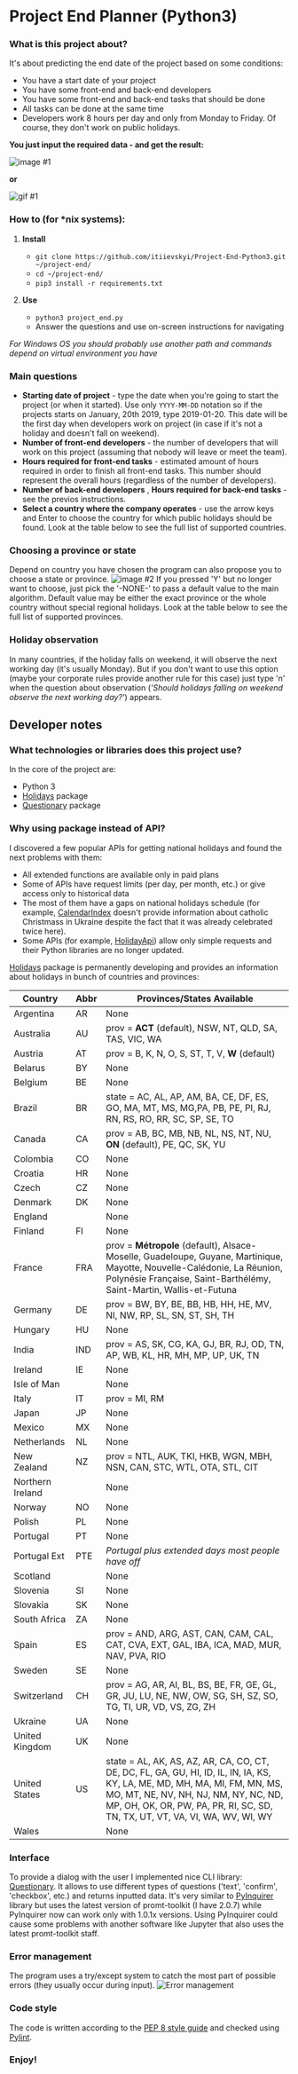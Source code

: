 # Project End Planner (Python3)

### What is this project about?
It's about predicting the end date of the project based on some conditions:
* You have a start date of your project
* You have some front-end and back-end developers
* You have some front-end and back-end tasks that should be done
* All tasks can be done at the same time
* Developers work 8 hours per day and only from Monday to Friday. Of course, they don't work on public holidays.

**You just input the required data - and get the result:**

![image #1](/images/1.png)

**or**

![gif #1](/images/screen.gif)

### How to (for *nix systems):
1. **Install**
   * `git clone https://github.com/itiievskyi/Project-End-Python3.git ~/project-end/`
   * `cd ~/project-end/`
   * `pip3 install -r requirements.txt`

2. **Use**
   * `python3 project_end.py`
   * Answer the questions and use on-screen instructions for navigating

*For Windows OS you should probably use another path and commands depend on virtual environment you have*

### Main questions
   * **Starting date of project** - type the date when you're going to start the project (or when it started). Use only `YYYY-MM-DD` notation so if the projects starts on January, 20th 2019, type 2019-01-20. This date will be the first day when developers work on project (in case if it's not a holiday and doesn't fall on weekend).
   * **Number of front-end developers** - the number of developers that will work on this project (assuming that nobody will leave or meet the team).
   * **Hours required for front-end tasks** - estimated amount of hours required in order to finish all front-end tasks. This number should represent the overall hours (regardless of the number of developers).
   * **Number of back-end developers** , **Hours required for back-end tasks** - see the previos instructions.
   * **Select a country where the company operates** - use the arrow keys and Enter to choose the country for which public holidays should be found. Look at the table below to see the full list of supported countries. 

### Choosing a province or state
Depend on country you have chosen the program can also propose you to choose a state or province.
![image #2](/images/2.png)
If you pressed 'Y' but no longer want to choose, just pick the '-NONE-' to pass a default value to the main algorithm. Default value may be either the exact province or the whole country without special regional holidays. Look at the table below to see the full list of supported provinces.

### Holiday observation
In many countries, if the holiday falls on weekend, it will observe the next working day (it's usually Monday). But if you don't want to use this option (maybe your corporate rules provide another rule for this case) just type 'n' when the question about observation (*'Should holidays falling on weekend observe the next working day?'*) appears.

## Developer notes

### What technologies or libraries does this project use?
In the core of the project are:
* Python 3
* [Holidays](https://pypi.org/project/holidays/) package
* [Questionary](https://github.com/tmbo/questionary) package

### Why using package instead of API?
I discovered a few popular APIs for getting national holidays and found the next problems with them:
* All extended functions are available only in paid plans
* Some of APIs have request limits (per day, per month, etc.) or give access only to historical data
* The most of them have a gaps on national holidays schedule (for example, [CalendarIndex](https://www.calendarindex.com/) doesn't provide information about catholic Christmass in Ukraine despite the fact that it was already celebrated twice here).
* Some APIs (for example, [HolidayApi](https://holidayapi.com/)) allow only simple requests and their Python libraries are no longer updated.

[Holidays](https://pypi.org/project/holidays/) package is permanently developing and provides an information about holidays in bunch of countries and provinces:

Country            |Abbr    |Provinces/States Available
-------------------|--------|-------------------------------------------------------------
Argentina          |AR      |None
Australia          |AU      |prov = **ACT** (default), NSW, NT, QLD, SA, TAS, VIC, WA
Austria            |AT      |prov = B, K, N, O, S, ST, T, V, **W** (default)
Belarus            |BY      |None
Belgium            |BE      |None
Brazil             |BR      |state = AC, AL, AP, AM, BA, CE, DF, ES, GO, MA, MT, MS, MG,PA, PB, PE, PI, RJ, RN, RS, RO, RR, SC, SP, SE, TO
Canada             |CA      |prov = AB, BC, MB, NB, NL, NS, NT, NU, **ON** (default), PE, QC, SK, YU
Colombia           |CO      |None
Croatia            |HR      |None
Czech              |CZ      |None
Denmark            |DK      |None
England            |        |None
Finland            |FI      |None
France             |FRA     |prov = **Métropole** (default), Alsace-Moselle, Guadeloupe, Guyane, Martinique, Mayotte, Nouvelle-Calédonie, La Réunion, Polynésie Française, Saint-Barthélémy, Saint-Martin, Wallis-et-Futuna
Germany            |DE      |prov = BW, BY, BE, BB, HB, HH, HE, MV, NI, NW, RP, SL, SN, ST, SH, TH
Hungary            |HU      |None
India              |IND     |prov = AS, SK, CG, KA, GJ, BR, RJ, OD, TN, AP, WB, KL, HR, MH, MP, UP, UK, TN
Ireland            |IE      |None
Isle of Man        |        |None
Italy              |IT      |prov = MI, RM
Japan              |JP      |None
Mexico             |MX      |None
Netherlands        |NL      |None
New Zealand        |NZ      |prov = NTL, AUK, TKI, HKB, WGN, MBH, NSN, CAN, STC, WTL, OTA, STL, CIT
Northern Ireland   |        |None
Norway             |NO      |None
Polish             |PL      |None
Portugal           |PT      |None
Portugal Ext       |PTE     |*Portugal plus extended days most people have off*
Scotland           |        |None
Slovenia           |SI      |None
Slovakia           |SK      |None
South Africa       |ZA      |None
Spain              |ES      |prov = AND, ARG, AST, CAN, CAM, CAL, CAT, CVA, EXT, GAL, IBA, ICA, MAD, MUR, NAV, PVA, RIO
Sweden             |SE      |None
Switzerland        |CH      |prov = AG, AR, AI, BL, BS, BE, FR, GE, GL, GR, JU, LU, NE, NW, OW, SG, SH, SZ, SO, TG, TI, UR, VD, VS, ZG, ZH
Ukraine            |UA      |None
United Kingdom     |UK      |None
United States      |US      |state = AL, AK, AS, AZ, AR, CA, CO, CT, DE, DC, FL, GA, GU, HI, ID, IL, IN, IA, KS, KY, LA, ME, MD, MH, MA, MI, FM, MN, MS, MO, MT, NE, NV, NH, NJ, NM, NY, NC, ND, MP, OH, OK, OR, PW, PA, PR, RI, SC, SD, TN, TX, UT, VT, VA, VI, WA, WV, WI, WY
Wales              |        |None

### Interface
To provide a dialog with the user I implemented nice CLI library: [Questionary](https://github.com/tmbo/questionary).
It allows to use different types of questions ('text', 'confirm', 'checkbox', etc.) and returns inputted data.
It's very similar to [PyInquirer](https://github.com/CITGuru/PyInquirer/) library but uses the latest version of promt-toolkit (I have 2.0.7) while PyInquirer now can work only with 1.0.1x versions. Using PyInquirer could cause some problems with another software like Jupyter that also uses the latest promt-toolkit staff. 

### Error management
The program uses a try/except system to catch the most part of possible errors (they usually occur during input).
![Error management](/images/3.png)

### Code style
The code is written according to the [PEP 8 style guide](https://www.python.org/dev/peps/pep-0008/) and checked using [Pylint](https://www.pylint.org/).

### Enjoy!
